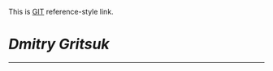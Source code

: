 [GIT]: https://dimaklan.github.io/rsschool-cv/gh-pages/cv
This is [GIT] reference-style link.


# ***Dmitry Gritsuk***
*********
